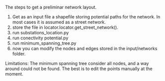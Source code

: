 
The steps to get a preliminar network layout.

1. Get as an input file a shapefile storing potential paths for the network. In most cases it is assumed as a street network.
2. store the file in locator.locator.get_street_network().
3. run substations_location.py
4. run conectivity potential.py
5. run minimum_spanning_tree.py
6. now you can modify the nodes and edges stored in the input/networks folder.

Limitations:
The minimum spanning tree consider all nodes, and a way around could not be found. The best is to edit the points
manually at the moment.
